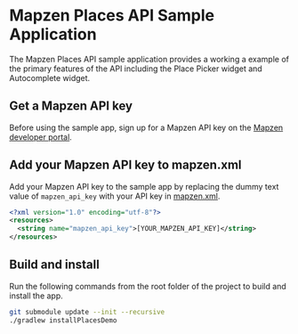 # Mapzen Places API Sample Application

The Mapzen Places API sample application provides a working a example of the primary features of the API including the Place Picker widget and Autocomplete widget.

## Get a Mapzen API key
Before using the sample app, sign up for a Mapzen API key on the [Mapzen developer portal](https://mapzen.com/developers).

## Add your Mapzen API key to mapzen.xml
Add your Mapzen API key to the sample app by replacing the dummy text value of `mapzen_api_key` with your API key in [mapzen.xml](https://github.com/mapzen/android/blob/master/samples/mapzen-places-api-sample/src/main/res/values/mapzen.xml).

```xml
<?xml version="1.0" encoding="utf-8"?>
<resources>
  <string name="mapzen_api_key">[YOUR_MAPZEN_API_KEY]</string>
</resources>
```

## Build and install

Run the following commands from the root folder of the project to build and install the app.

```bash
git submodule update --init --recursive
./gradlew installPlacesDemo
```
